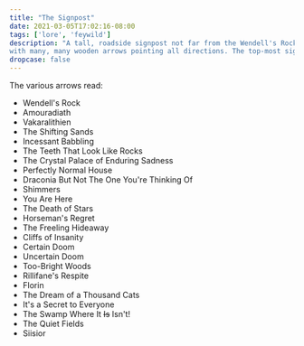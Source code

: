 ```yaml
---
title: "The Signpost"
date: 2021-03-05T17:02:16-08:00
tags: ['lore', 'feywild']
description: "A tall, roadside signpost not far from the Wendell's Rock 
with many, many wooden arrows pointing all directions. The top-most sign reads 'Warning! Locations subject to change.'"
dropcase: false
---
```


The various arrows read:

- Wendell's Rock
- Amouradiath
- Vakaralithien
- The Shifting Sands
- Incessant Babbling
- The Teeth That Look Like Rocks
- The Crystal Palace of Enduring Sadness
- Perfectly Normal House
- Draconia But Not The One You're Thinking Of
- Shimmers
- You Are Here
- The Death of Stars
- Horseman's Regret
- The Freeling Hideaway
- Cliffs of Insanity
- Certain Doom
- Uncertain Doom
- Too-Bright Woods
- Rillifane's Respite
- Florin
- The Dream of a Thousand Cats
- It's a Secret to Everyone
- The Swamp Where It <s>Is</s> Isn't!
- The Quiet Fields
- Siisior
